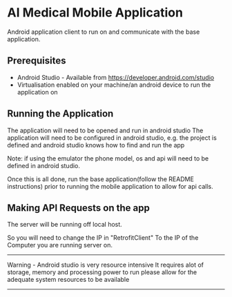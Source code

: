 # AI Medical Mobile Application

Android application client to run on and communicate with the base application.

## Prerequisites

* Android Studio - Available from https://developer.android.com/studio
* Virtualisation enabled on your machine/an android device to run the application on

## Running the Application

The application will need to be opened and run in android studio
The application will need to be configured in android studio,
e.g. the project is defined and android studio knows how to find and run the app

Note: if using the emulator the phone model, os and api will need to be defined in
android studio.

Once this is all done, run the base application(follow the README instructions)
prior to running the mobile application to allow for api calls.


## Making API Requests on the app

The server will be running off local host.

So you will need to change the IP in "RetrofitClient"
To the IP of the Computer you are running server on.


*****************************************************************
Warning - Android studio is very resource intensive
It requires alot of storage, memory and processing power to run
please allow for the adequate system resources to be available
*****************************************************************
